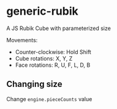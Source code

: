 # generic-rubik
A JS Rubik Cube with parameterized size

Movements:
- Counter-clockwise: Hold Shift
- Cube rotations: X, Y, Z
- Face rotations: R, U, F, L, D, B

## Changing size
Change `engine.pieceCounts` value
